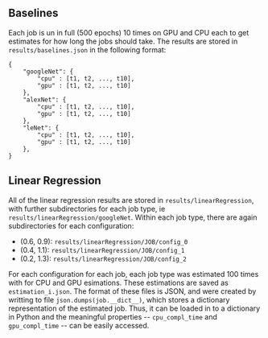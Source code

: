 ## Baselines

Each job is un in full (500 epochs) 10 times on GPU and CPU each to get estimates for how long the jobs should take. The results are stored in `results/baselines.json` in the following format: 

```
{
	"googleNet": {
		"cpu" : [t1, t2, ..., t10],
		"gpu" : [t1, t2, ..., t10]
	}, 
	"alexNet": {
		"cpu" : [t1, t2, ..., t10],
		"gpu" : [t1, t2, ..., t10]
	}, 
	"leNet": {
		"cpu" : [t1, t2, ..., t10],
		"gpu" : [t1, t2, ..., t10]
	}, 
}
``` 

## Linear Regression

All of the linear regression results are stored in `results/linearRegression`, with further subdirectories for each job type, ie `results/linearRegression/googleNet`. Within each job type, there are again subdirectories for each configuration:

* (0.6, 0.9): `results/linearRegression/JOB/config_0`
* (0.4, 1.1): `results/linearRegression/JOB/config_1`
* (0.2, 1.3): `results/linearRegression/JOB/config_2`

For each configuration for each job, each job type was estimated 100 times with for CPU and GPU esimations. These estimations are saved as `estimation_i.json`. The format of these files is JSON, and were created by writting to file `json.dumps(job.__dict__)`, which stores a dictionary representation of the estimated job. Thus, it can be loaded in to a dictionary in Python and the meaningful properties -- `cpu_compl_time` and `gpu_compl_time` -- can be easily accessed.